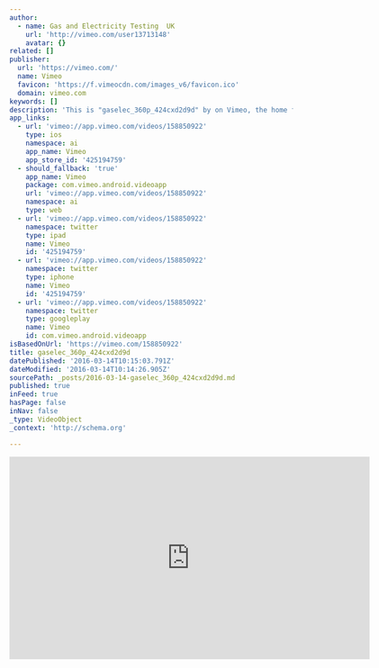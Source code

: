 ```yaml
---
author:
  - name: Gas and Electricity Testing  UK
    url: 'http://vimeo.com/user13713148'
    avatar: {}
related: []
publisher:
  url: 'https://vimeo.com/'
  name: Vimeo
  favicon: 'https://f.vimeocdn.com/images_v6/favicon.ico'
  domain: vimeo.com
keywords: []
description: 'This is "gaselec_360p_424cxd2d9d" by on Vimeo, the home for high quality videos and the people who love them.'
app_links:
  - url: 'vimeo://app.vimeo.com/videos/158850922'
    type: ios
    namespace: ai
    app_name: Vimeo
    app_store_id: '425194759'
  - should_fallback: 'true'
    app_name: Vimeo
    package: com.vimeo.android.videoapp
    url: 'vimeo://app.vimeo.com/videos/158850922'
    namespace: ai
    type: web
  - url: 'vimeo://app.vimeo.com/videos/158850922'
    namespace: twitter
    type: ipad
    name: Vimeo
    id: '425194759'
  - url: 'vimeo://app.vimeo.com/videos/158850922'
    namespace: twitter
    type: iphone
    name: Vimeo
    id: '425194759'
  - url: 'vimeo://app.vimeo.com/videos/158850922'
    namespace: twitter
    type: googleplay
    name: Vimeo
    id: com.vimeo.android.videoapp
isBasedOnUrl: 'https://vimeo.com/158850922'
title: gaselec_360p_424cxd2d9d
datePublished: '2016-03-14T10:15:03.791Z'
dateModified: '2016-03-14T10:14:26.905Z'
sourcePath: _posts/2016-03-14-gaselec_360p_424cxd2d9d.md
published: true
inFeed: true
hasPage: false
inNav: false
_type: VideoObject
_context: 'http://schema.org'

---
```

<iframe src="https://cdn.embedly.com/widgets/media.html?src=https%3A%2F%2Fplayer.vimeo.com%2Fvideo%2F158850922&amp;url=https%3A%2F%2Fvimeo.com%2F158850922&amp;image=http%3A%2F%2Fi.vimeocdn.com%2Fvideo%2F560449643_640.jpg&amp;key=b7d04c9b404c499eba89ee7072e1c4f7&amp;type=text%2Fhtml&amp;schema=vimeo" width="640" height="360" scrolling="no" frameborder="0" allowfullscreen="allowfullscreen" style=""></iframe>